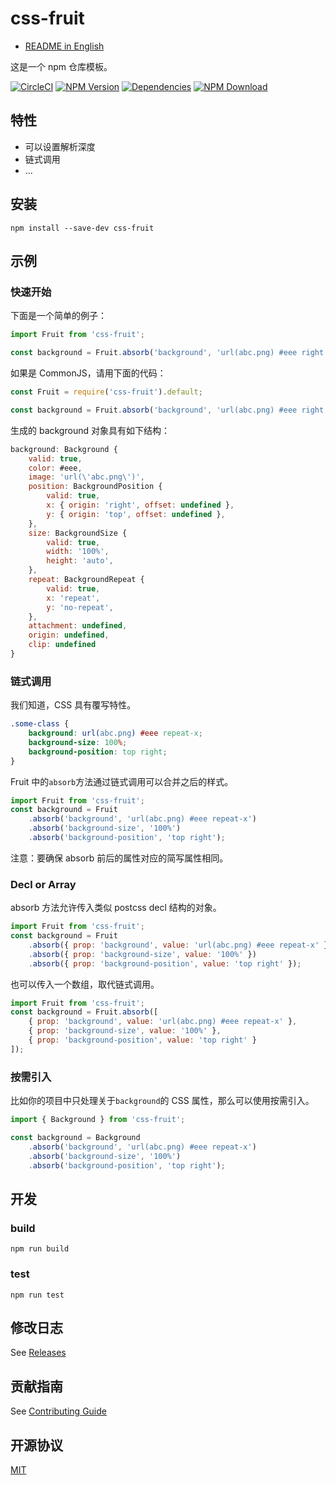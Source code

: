 # css-fruit

- [README in English](README.md)

这是一个 npm 仓库模板。

[![CircleCI][circleci-img]][circleci-url]
[![NPM Version][npm-img]][npm-url]
[![Dependencies][david-img]][david-url]
[![NPM Download][download-img]][download-url]

[circleci-img]: https://img.shields.io/circleci/project/github/necfe/css-fruit.svg?style=flat-square
[circleci-url]: https://circleci.com/gh/necfe/css-fruit
[npm-img]: http://img.shields.io/npm/v/css-fruit.svg?style=flat-square
[npm-url]: http://npmjs.org/package/css-fruit
[david-img]: http://img.shields.io/david/necfe/css-fruit.svg?style=flat-square
[david-url]: https://david-dm.org/necfe/css-fruit
[download-img]: https://img.shields.io/npm/dm/css-fruit.svg?style=flat-square
[download-url]: https://npmjs.org/package/css-fruit

## 特性

- 可以设置解析深度
- 链式调用
- ...

## 安装

``` shell
npm install --save-dev css-fruit
```

## 示例

### 快速开始

下面是一个简单的例子：

``` js
import Fruit from 'css-fruit';

const background = Fruit.absorb('background', 'url(abc.png) #eee right top repeat-x');
```

如果是 CommonJS，请用下面的代码：

``` js
const Fruit = require('css-fruit').default;

const background = Fruit.absorb('background', 'url(abc.png) #eee right top / 100% repeat-x');
```

生成的 background 对象具有如下结构：

``` js
background: Background {
    valid: true,
    color: #eee,
    image: 'url(\'abc.png\')',
    position: BackgroundPosition {
        valid: true,
        x: { origin: 'right', offset: undefined },
        y: { origin: 'top', offset: undefined },
    },
    size: BackgroundSize {
        valid: true,
        width: '100%',
        height: 'auto',
    },
    repeat: BackgroundRepeat {
        valid: true,
        x: 'repeat',
        y: 'no-repeat',
    },
    attachment: undefined,
    origin: undefined,
    clip: undefined
}
```

### 链式调用

我们知道，CSS 具有覆写特性。

``` css
.some-class {
    background: url(abc.png) #eee repeat-x;
    background-size: 100%;
    background-position: top right;
}
```

Fruit 中的`absorb`方法通过链式调用可以合并之后的样式。

``` js
import Fruit from 'css-fruit';
const background = Fruit
    .absorb('background', 'url(abc.png) #eee repeat-x')
    .absorb('background-size', '100%')
    .absorb('background-position', 'top right');
```

注意：要确保 absorb 前后的属性对应的简写属性相同。

### Decl or Array

absorb 方法允许传入类似 postcss decl 结构的对象。

``` js
import Fruit from 'css-fruit';
const background = Fruit
    .absorb({ prop: 'background', value: 'url(abc.png) #eee repeat-x' })
    .absorb({ prop: 'background-size', value: '100%' })
    .absorb({ prop: 'background-position', value: 'top right' });
```

也可以传入一个数组，取代链式调用。

``` js
import Fruit from 'css-fruit';
const background = Fruit.absorb([
    { prop: 'background', value: 'url(abc.png) #eee repeat-x' },
    { prop: 'background-size', value: '100%' },
    { prop: 'background-position', value: 'top right' }
]);
```

### 按需引入

比如你的项目中只处理关于`background`的 CSS 属性，那么可以使用按需引入。

``` js
import { Background } from 'css-fruit';

const background = Background
    .absorb('background', 'url(abc.png) #eee repeat-x')
    .absorb('background-size', '100%')
    .absorb('background-position', 'top right');
```

<!-- ## 选项

#### name

某个功能的名称。

- Type: `string`
- Default: `'hello'`

#### auto

是否自动做某件事。

- Type: `boolean`
- Default: `'true'` -->

## 开发

### build

``` shell
npm run build
```

### test

``` shell
npm run test
```

## 修改日志

See [Releases](https://github.com/necfe/css-fruit/releases)

## 贡献指南

See [Contributing Guide](https://github.com/vusion/DOCUMENTATION/issues/8)

## 开源协议

[MIT](LICENSE)
